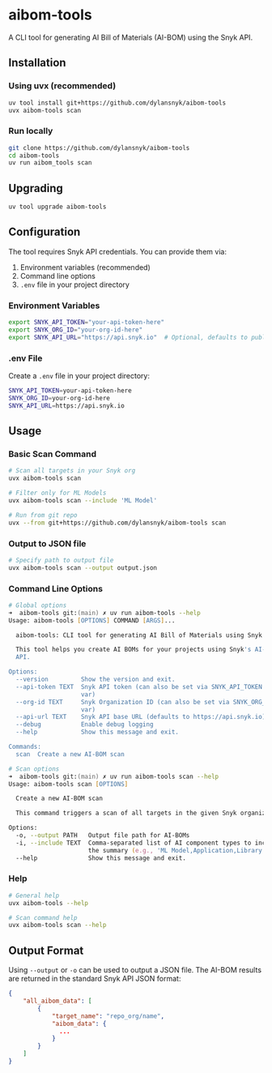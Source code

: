 # aibom-tools

A CLI tool for generating AI Bill of Materials (AI-BOM) using the Snyk API.

## Installation

### Using uvx (recommended)

```bash
uv tool install git+https://github.com/dylansnyk/aibom-tools
uvx aibom-tools scan
```

### Run locally

```bash
git clone https://github.com/dylansnyk/aibom-tools
cd aibom-tools
uv run aibom_tools scan
```

## Upgrading

```bash
uv tool upgrade aibom-tools
```

## Configuration

The tool requires Snyk API credentials. You can provide them via:

1. Environment variables (recommended)
2. Command line options
3. `.env` file in your project directory

### Environment Variables

```bash
export SNYK_API_TOKEN="your-api-token-here"
export SNYK_ORG_ID="your-org-id-here"
export SNYK_API_URL="https://api.snyk.io"  # Optional, defaults to public API
```

### .env File

Create a `.env` file in your project directory:

```bash
SNYK_API_TOKEN=your-api-token-here
SNYK_ORG_ID=your-org-id-here
SNYK_API_URL=https://api.snyk.io
```

## Usage

### Basic Scan Command

```bash
# Scan all targets in your Snyk org
uvx aibom-tools scan

# Filter only for ML Models
uvx aibom-tools scan --include 'ML Model'

# Run from git repo
uvx --from git+https://github.com/dylansnyk/aibom-tools scan
```

### Output to JSON file

```bash
# Specify path to output file
uvx aibom-tools scan --output output.json
```

### Command Line Options

```zsh
# Global options
➜  aibom-tools git:(main) ✗ uv run aibom-tools --help         
Usage: aibom-tools [OPTIONS] COMMAND [ARGS]...

  aibom-tools: CLI tool for generating AI Bill of Materials using Snyk API

  This tool helps you create AI BOMs for your projects using Snyk's AI-BOM
  API.

Options:
  --version         Show the version and exit.
  --api-token TEXT  Snyk API token (can also be set via SNYK_API_TOKEN env
                    var)
  --org-id TEXT     Snyk Organization ID (can also be set via SNYK_ORG_ID env
                    var)
  --api-url TEXT    Snyk API base URL (defaults to https://api.snyk.io)
  --debug           Enable debug logging
  --help            Show this message and exit.

Commands:
  scan  Create a new AI-BOM scan
```
```zsh
# Scan options
➜  aibom-tools git:(main) ✗ uv run aibom-tools scan --help
Usage: aibom-tools scan [OPTIONS]

  Create a new AI-BOM scan

  This command triggers a scan of all targets in the given Snyk organization.

Options:
  -o, --output PATH   Output file path for AI-BOMs
  -i, --include TEXT  Comma-separated list of AI component types to include in
                      the summary (e.g., 'ML Model,Application,Library')
  --help              Show this message and exit.
```

### Help

```bash
# General help
uvx aibom-tools --help

# Scan command help
uvx aibom-tools scan --help
```

## Output Format

Using `--output` or `-o` can be used to output a JSON file. The AI-BOM results are returned in the standard Snyk API JSON format:

```json
{
    "all_aibom_data": [
        {
            "target_name": "repo_org/name",
            "aibom_data": {
              ...
            }
        }
    ]
}
```